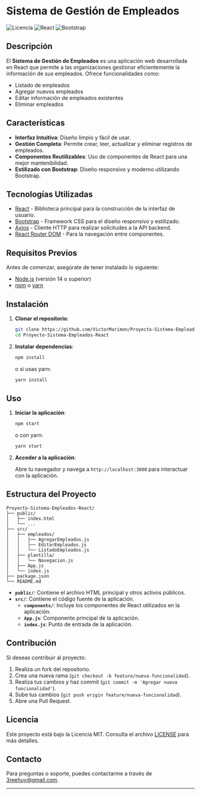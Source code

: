 # Sistema de Gestión de Empleados

![Licencia](https://img.shields.io/badge/Licencia-MIT-blue.svg)
![React](https://img.shields.io/badge/React-18.0.0-blue)
![Bootstrap](https://img.shields.io/badge/Bootstrap-5.1.3-purple)

## Descripción

El **Sistema de Gestión de Empleados** es una aplicación web desarrollada en React que permite a las organizaciones gestionar eficientemente la información de sus empleados. Ofrece funcionalidades como:

- Listado de empleados
- Agregar nuevos empleados
- Editar información de empleados existentes
- Eliminar empleados

## Características

- **Interfaz Intuitiva**: Diseño limpio y fácil de usar.
- **Gestión Completa**: Permite crear, leer, actualizar y eliminar registros de empleados.
- **Componentes Reutilizables**: Uso de componentes de React para una mejor mantenibilidad.
- **Estilizado con Bootstrap**: Diseño responsivo y moderno utilizando Bootstrap.

## Tecnologías Utilizadas

- [React](https://es.reactjs.org/) - Biblioteca principal para la construcción de la interfaz de usuario.
- [Bootstrap](https://getbootstrap.com/) - Framework CSS para el diseño responsivo y estilizado.
- [Axios](https://axios-http.com/) - Cliente HTTP para realizar solicitudes a la API backend.
- [React Router DOM](https://reactrouter.com/web/guides/quick-start) - Para la navegación entre componentes.

## Requisitos Previos

Antes de comenzar, asegúrate de tener instalado lo siguiente:

- [Node.js](https://nodejs.org/) (versión 14 o superior)
- [npm](https://www.npmjs.com/) o [yarn](https://yarnpkg.com/)

## Instalación

1. **Clonar el repositorio**:

   ```bash
   git clone https://github.com/VictorMarimon/Proyecto-Sistema-Empleados-React.git
   cd Proyecto-Sistema-Empleados-React
   ```

2. **Instalar dependencias**:

   ```bash
   npm install
   ```

   o si usas yarn:

   ```bash
   yarn install
   ```

## Uso

1. **Iniciar la aplicación**:

   ```bash
   npm start
   ```

   o con yarn:

   ```bash
   yarn start
   ```

2. **Acceder a la aplicación**:

   Abre tu navegador y navega a `http://localhost:3000` para interactuar con la aplicación.

## Estructura del Proyecto

```
Proyecto-Sistema-Empleados-React/
├── public/
│   ├── index.html
│   └── ...
├── src/
│   ├── empleados/
│   │   ├── AgregarEmpleados.js
│   │   ├── EditarEmpleados.js
│   │   └── ListadoEmpleados.js
│   ├── plantilla/
│   │   └── Navegacion.js
│   ├── App.js
│   └── index.js
├── package.json
└── README.md
```

- **`public/`**: Contiene el archivo HTML principal y otros activos públicos.
- **`src/`**: Contiene el código fuente de la aplicación.
  - **`components/`**: Incluye los componentes de React utilizados en la aplicación.
  - **`App.js`**: Componente principal de la aplicación.
  - **`index.js`**: Punto de entrada de la aplicación.

## Contribución

Si deseas contribuir al proyecto:

1. Realiza un fork del repositorio.
2. Crea una nueva rama (`git checkout -b feature/nueva-funcionalidad`).
3. Realiza tus cambios y haz commit (`git commit -m 'Agregar nueva funcionalidad'`).
4. Sube tus cambios (`git push origin feature/nueva-funcionalidad`).
5. Abre una Pull Request.

## Licencia

Este proyecto está bajo la Licencia MIT. Consulta el archivo [LICENSE](LICENSE) para más detalles.

## Contacto

Para preguntas o soporte, puedes contactarme a través de [3reehuy@gmail.com](3reehuy@gmail.com).

---